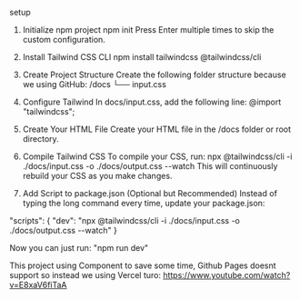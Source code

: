 setup
1. Initialize npm project
    npm init
Press Enter multiple times to skip the custom configuration.

2. Install Tailwind CSS CLI
    npm install tailwindcss @tailwindcss/cli

3. Create Project Structure
Create the following folder structure because we using GitHub:
    /docs
      └── input.css

4. Configure Tailwind
In docs/input.css, add the following line:
    @import "tailwindcss";

5. Create Your HTML File
Create your HTML file in the /docs folder or root directory.

6. Compile Tailwind CSS
To compile your CSS, run:
    npx @tailwindcss/cli -i ./docs/input.css -o ./docs/output.css --watch
This will continuously rebuild your CSS as you make changes.

7. Add Script to package.json (Optional but Recommended)
Instead of typing the long command every time, update your package.json:

"scripts": {
  "dev": "npx @tailwindcss/cli -i ./docs/input.css -o ./docs/output.css --watch"
}

Now you can just run: "npm run dev"


This project using Component to save some time, Github Pages doesnt support so instead we using Vercel
turo: https://www.youtube.com/watch?v=E8xaV6fiTaA